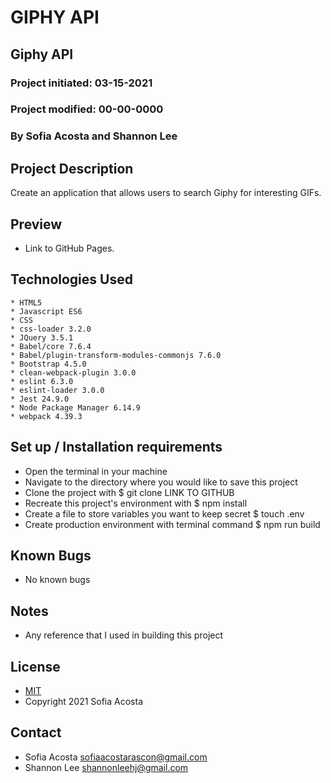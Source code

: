 # GIPHY API 
## Giphy API 
### Project initiated: 03-15-2021
### Project modified: 00-00-0000
### By Sofia Acosta and Shannon Lee 
## Project Description
Create an application that allows users to search Giphy for interesting GIFs.
## Preview 
* Link to GitHub Pages. 

## Technologies Used
 
```
* HTML5 
* Javascript ES6
* CSS
* css-loader 3.2.0
* JQuery 3.5.1
* Babel/core 7.6.4
* Babel/plugin-transform-modules-commonjs 7.6.0
* Bootstrap 4.5.0
* clean-webpack-plugin 3.0.0
* eslint 6.3.0
* eslint-loader 3.0.0
* Jest 24.9.0
* Node Package Manager 6.14.9
* webpack 4.39.3

 ```

## Set up / Installation requirements
* Open the terminal in your machine
* Navigate to the directory where you would like to save this project 
* Clone the project with $ git clone LINK TO GITHUB
* Recreate this project's environment with $ npm install
* Create a file to store variables you want to keep secret $ touch .env  
* Create production environment with terminal command $ npm run build     
 

## Known Bugs
* No known bugs
## Notes
* Any reference that I used in building this project 
## License
* [MIT](https://choosealicense.com/licenses/mit)
* Copyright 2021 Sofia Acosta
## Contact
* Sofia Acosta sofiaacostarascon@gmail.com
* Shannon Lee shannonleehj@gmail.com
